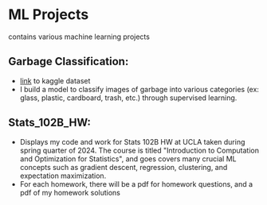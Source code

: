 # ML Projects
contains various machine learning projects

## Garbage Classification:

- [link](https://www.kaggle.com/datasets/asdasdasasdas/garbage-classification?resource=download) to kaggle dataset
- I build a model to classify images of garbage into various categories (ex: glass, plastic, cardboard, trash, etc.) through supervised learning. 

## Stats_102B_HW:

- Displays my code and work for Stats 102B HW at UCLA taken during spring quarter of 2024. The course is titled "Introduction to Computation and Optimization for Statistics", and goes covers many crucial ML concepts such as gradient descent, regression, clustering, and expectation maximization. 
- For each homework, there will be a pdf for homework questions, and a pdf of my homework solutions
